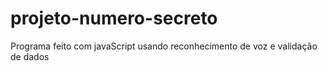 # projeto-numero-secreto
 Programa feito com javaScript usando reconhecimento de voz e validação de dados
